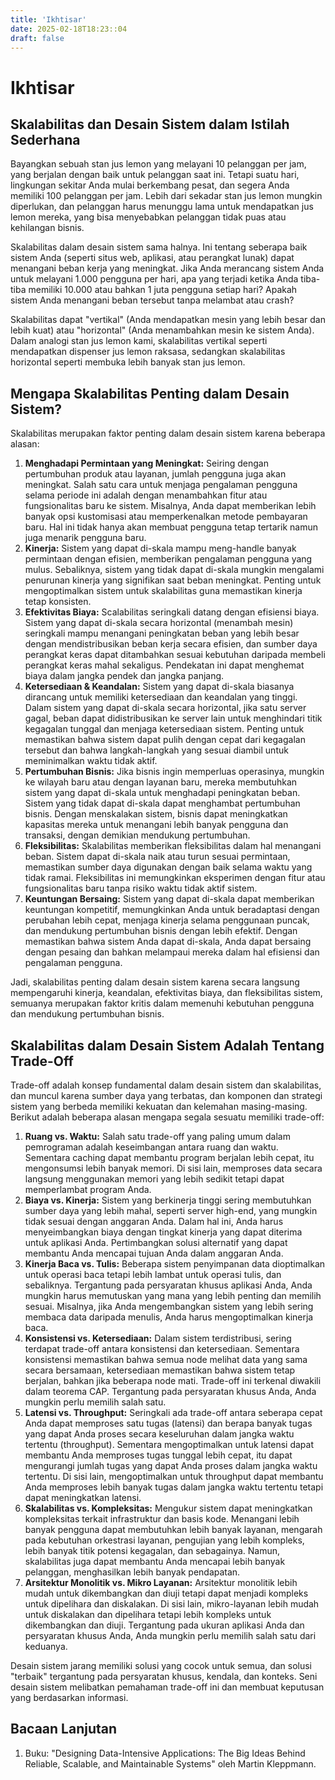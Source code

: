 ```yaml
---
title: 'Ikhtisar'
date: 2025-02-18T18:23::04
draft: false
---
```


# Ikhtisar

## Skalabilitas dan Desain Sistem dalam Istilah Sederhana

Bayangkan sebuah stan jus lemon yang melayani 10 pelanggan per jam, yang berjalan dengan baik untuk pelanggan saat ini. Tetapi suatu hari, lingkungan sekitar Anda mulai berkembang pesat, dan segera Anda memiliki 100 pelanggan per jam. Lebih dari sekadar stan jus lemon mungkin diperlukan, dan pelanggan harus menunggu lama untuk mendapatkan jus lemon mereka, yang bisa menyebabkan pelanggan tidak puas atau kehilangan bisnis.

Skalabilitas dalam desain sistem sama halnya. Ini tentang seberapa baik sistem Anda (seperti situs web, aplikasi, atau perangkat lunak) dapat menangani beban kerja yang meningkat. Jika Anda merancang sistem Anda untuk melayani 1.000 pengguna per hari, apa yang terjadi ketika Anda tiba-tiba memiliki 10.000 atau bahkan 1 juta pengguna setiap hari? Apakah sistem Anda menangani beban tersebut tanpa melambat atau crash?

Skalabilitas dapat "vertikal" (Anda mendapatkan mesin yang lebih besar dan lebih kuat) atau "horizontal" (Anda menambahkan mesin ke sistem Anda). Dalam analogi stan jus lemon kami, skalabilitas vertikal seperti mendapatkan dispenser jus lemon raksasa, sedangkan skalabilitas horizontal seperti membuka lebih banyak stan jus lemon.

## Mengapa Skalabilitas Penting dalam Desain Sistem?

Skalabilitas merupakan faktor penting dalam desain sistem karena beberapa alasan:

1. **Menghadapi Permintaan yang Meningkat:** Seiring dengan pertumbuhan produk atau layanan, jumlah pengguna juga akan meningkat. Salah satu cara untuk menjaga pengalaman pengguna selama periode ini adalah dengan menambahkan fitur atau fungsionalitas baru ke sistem. Misalnya, Anda dapat memberikan lebih banyak opsi kustomisasi atau memperkenalkan metode pembayaran baru. Hal ini tidak hanya akan membuat pengguna tetap tertarik namun juga menarik pengguna baru.
2. **Kinerja:** Sistem yang dapat di-skala mampu meng-handle banyak permintaan dengan efisien, memberikan pengalaman pengguna yang mulus. Sebaliknya, sistem yang tidak dapat di-skala mungkin mengalami penurunan kinerja yang signifikan saat beban meningkat. Penting untuk mengoptimalkan sistem untuk skalabilitas guna memastikan kinerja tetap konsisten.
3. **Efektivitas Biaya:** Scalabilitas seringkali datang dengan efisiensi biaya. Sistem yang dapat di-skala secara horizontal (menambah mesin) seringkali mampu menangani peningkatan beban yang lebih besar dengan mendistribusikan beban kerja secara efisien, dan sumber daya perangkat keras dapat ditambahkan sesuai kebutuhan daripada membeli perangkat keras mahal sekaligus. Pendekatan ini dapat menghemat biaya dalam jangka pendek dan jangka panjang.
4. **Ketersediaan & Keandalan:** Sistem yang dapat di-skala biasanya dirancang untuk memiliki ketersediaan dan keandalan yang tinggi. Dalam sistem yang dapat di-skala secara horizontal, jika satu server gagal, beban dapat didistribusikan ke server lain untuk menghindari titik kegagalan tunggal dan menjaga ketersediaan sistem. Penting untuk memastikan bahwa sistem dapat pulih dengan cepat dari kegagalan tersebut dan bahwa langkah-langkah yang sesuai diambil untuk meminimalkan waktu tidak aktif.
5. **Pertumbuhan Bisnis:** Jika bisnis ingin memperluas operasinya, mungkin ke wilayah baru atau dengan layanan baru, mereka membutuhkan sistem yang dapat di-skala untuk menghadapi peningkatan beban. Sistem yang tidak dapat di-skala dapat menghambat pertumbuhan bisnis. Dengan menskalakan sistem, bisnis dapat meningkatkan kapasitas mereka untuk menangani lebih banyak pengguna dan transaksi, dengan demikian mendukung pertumbuhan.
6. **Fleksibilitas:** Skalabilitas memberikan fleksibilitas dalam hal menangani beban. Sistem dapat di-skala naik atau turun sesuai permintaan, memastikan sumber daya digunakan dengan baik selama waktu yang tidak ramai. Fleksibilitas ini memungkinkan eksperimen dengan fitur atau fungsionalitas baru tanpa risiko waktu tidak aktif sistem.
7. **Keuntungan Bersaing:** Sistem yang dapat di-skala dapat memberikan keuntungan kompetitif, memungkinkan Anda untuk beradaptasi dengan perubahan lebih cepat, menjaga kinerja selama penggunaan puncak, dan mendukung pertumbuhan bisnis dengan lebih efektif. Dengan memastikan bahwa sistem Anda dapat di-skala, Anda dapat bersaing dengan pesaing dan bahkan melampaui mereka dalam hal efisiensi dan pengalaman pengguna.

Jadi, skalabilitas penting dalam desain sistem karena secara langsung mempengaruhi kinerja, keandalan, efektivitas biaya, dan fleksibilitas sistem, semuanya merupakan faktor kritis dalam memenuhi kebutuhan pengguna dan mendukung pertumbuhan bisnis.

## Skalabilitas dalam Desain Sistem Adalah Tentang Trade-Off

Trade-off adalah konsep fundamental dalam desain sistem dan skalabilitas, dan muncul karena sumber daya yang terbatas, dan komponen dan strategi sistem yang berbeda memiliki kekuatan dan kelemahan masing-masing. Berikut adalah beberapa alasan mengapa segala sesuatu memiliki trade-off:

1. **Ruang vs. Waktu:** Salah satu trade-off yang paling umum dalam pemrograman adalah keseimbangan antara ruang dan waktu. Sementara caching dapat membantu program berjalan lebih cepat, itu mengonsumsi lebih banyak memori. Di sisi lain, memproses data secara langsung menggunakan memori yang lebih sedikit tetapi dapat memperlambat program Anda.
2. **Biaya vs. Kinerja:** Sistem yang berkinerja tinggi sering membutuhkan sumber daya yang lebih mahal, seperti server high-end, yang mungkin tidak sesuai dengan anggaran Anda. Dalam hal ini, Anda harus menyeimbangkan biaya dengan tingkat kinerja yang dapat diterima untuk aplikasi Anda. Pertimbangkan solusi alternatif yang dapat membantu Anda mencapai tujuan Anda dalam anggaran Anda.
3. **Kinerja Baca vs. Tulis:** Beberapa sistem penyimpanan data dioptimalkan untuk operasi baca tetapi lebih lambat untuk operasi tulis, dan sebaliknya. Tergantung pada persyaratan khusus aplikasi Anda, Anda mungkin harus memutuskan yang mana yang lebih penting dan memilih sesuai. Misalnya, jika Anda mengembangkan sistem yang lebih sering membaca data daripada menulis, Anda harus mengoptimalkan kinerja baca.
4. **Konsistensi vs. Ketersediaan:** Dalam sistem terdistribusi, sering terdapat trade-off antara konsistensi dan ketersediaan. Sementara konsistensi memastikan bahwa semua node melihat data yang sama secara bersamaan, ketersediaan memastikan bahwa sistem tetap berjalan, bahkan jika beberapa node mati. Trade-off ini terkenal diwakili dalam teorema CAP. Tergantung pada persyaratan khusus Anda, Anda mungkin perlu memilih salah satu.
5. **Latensi vs. Throughput:** Seringkali ada trade-off antara seberapa cepat Anda dapat memproses satu tugas (latensi) dan berapa banyak tugas yang dapat Anda proses secara keseluruhan dalam jangka waktu tertentu (throughput). Sementara mengoptimalkan untuk latensi dapat membantu Anda memproses tugas tunggal lebih cepat, itu dapat mengurangi jumlah tugas yang dapat Anda proses dalam jangka waktu tertentu. Di sisi lain, mengoptimalkan untuk throughput dapat membantu Anda memproses lebih banyak tugas dalam jangka waktu tertentu tetapi dapat meningkatkan latensi.
6. **Skalabilitas vs. Kompleksitas:** Mengukur sistem dapat meningkatkan kompleksitas terkait infrastruktur dan basis kode. Menangani lebih banyak pengguna dapat membutuhkan lebih banyak layanan, mengarah pada kebutuhan orkestrasi layanan, pengujian yang lebih kompleks, lebih banyak titik potensi kegagalan, dan sebagainya. Namun, skalabilitas juga dapat membantu Anda mencapai lebih banyak pelanggan, menghasilkan lebih banyak pendapatan.
7. **Arsitektur Monolitik vs. Mikro Layanan:** Arsitektur monolitik lebih mudah untuk dikembangkan dan diuji tetapi dapat menjadi kompleks untuk dipelihara dan diskalakan. Di sisi lain, mikro-layanan lebih mudah untuk diskalakan dan dipelihara tetapi lebih kompleks untuk dikembangkan dan diuji. Tergantung pada ukuran aplikasi Anda dan persyaratan khusus Anda, Anda mungkin perlu memilih salah satu dari keduanya.

Desain sistem jarang memiliki solusi yang cocok untuk semua, dan solusi "terbaik" tergantung pada persyaratan khusus, kendala, dan konteks. Seni desain sistem melibatkan pemahaman trade-off ini dan membuat keputusan yang berdasarkan informasi.

## Bacaan Lanjutan

1. Buku: "Designing Data-Intensive Applications: The Big Ideas Behind Reliable, Scalable, and Maintainable Systems" oleh Martin Kleppmann.
